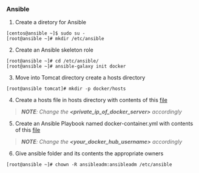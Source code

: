 ### Ansible

1. Create a diretory for Ansible
```
[centos@ansible ~]$ sudo su -
[root@ansible ~]# mkdir /etc/ansible
```
2. Create an Ansible skeleton role
```
[root@ansible ~]# cd /etc/ansible/
[root@ansible ~]# ansible-galaxy init docker
```
3. Move into Tomcat directory create a hosts directory
```
[root@ansible tomcat]# mkdir -p docker/hosts
```
4. Create a hosts file in hosts directory with contents of this [file](https://github.com/hadriane/cicd_pipeline_java/blob/master/ansible_roles/hosts)
> ***NOTE**: Change the **<private_ip_of_docker_server>** accordingly*
5. Create an Ansible Playbook named docker-container.yml with contents of this [file](https://github.com/hadriane/cicd_pipeline_java/blob/master/ansible_roles/docker-container.yml)
> ***NOTE**: Change the **<your_docker_hub_username>** accordingly*
6. Give ansible folder and its contents the appropriate owners
```
[root@ansible ~]# chown -R ansibleadm:ansibleadm /etc/ansible
```
